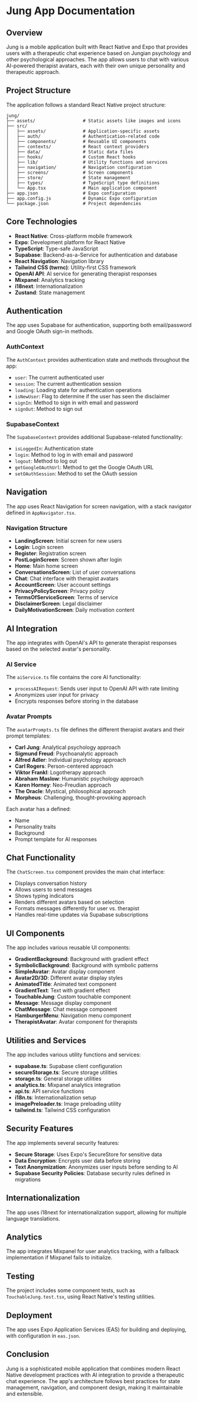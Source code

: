 # Jung App Documentation

## Overview

Jung is a mobile application built with React Native and Expo that provides users with a therapeutic chat experience based on Jungian psychology and other psychological approaches. The app allows users to chat with various AI-powered therapist avatars, each with their own unique personality and therapeutic approach.

## Project Structure

The application follows a standard React Native project structure:

```
jung/
├── assets/                  # Static assets like images and icons
├── src/
│   ├── assets/              # Application-specific assets
│   ├── auth/                # Authentication-related code
│   ├── components/          # Reusable UI components
│   ├── contexts/            # React context providers
│   ├── data/                # Static data files
│   ├── hooks/               # Custom React hooks
│   ├── lib/                 # Utility functions and services
│   ├── navigation/          # Navigation configuration
│   ├── screens/             # Screen components
│   ├── store/               # State management
│   ├── types/               # TypeScript type definitions
│   └── App.tsx              # Main application component
├── app.json                 # Expo configuration
├── app.config.js            # Dynamic Expo configuration
└── package.json             # Project dependencies
```

## Core Technologies

- **React Native**: Cross-platform mobile framework
- **Expo**: Development platform for React Native
- **TypeScript**: Type-safe JavaScript
- **Supabase**: Backend-as-a-Service for authentication and database
- **React Navigation**: Navigation library
- **Tailwind CSS (twrnc)**: Utility-first CSS framework
- **OpenAI API**: AI service for generating therapist responses
- **Mixpanel**: Analytics tracking
- **i18next**: Internationalization
- **Zustand**: State management

## Authentication

The app uses Supabase for authentication, supporting both email/password and Google OAuth sign-in methods.

### AuthContext

The `AuthContext` provides authentication state and methods throughout the app:

- `user`: The current authenticated user
- `session`: The current authentication session
- `loading`: Loading state for authentication operations
- `isNewUser`: Flag to determine if the user has seen the disclaimer
- `signIn`: Method to sign in with email and password
- `signOut`: Method to sign out

### SupabaseContext

The `SupabaseContext` provides additional Supabase-related functionality:

- `isLoggedIn`: Authentication state
- `login`: Method to log in with email and password
- `logout`: Method to log out
- `getGoogleOAuthUrl`: Method to get the Google OAuth URL
- `setOAuthSession`: Method to set the OAuth session

## Navigation

The app uses React Navigation for screen navigation, with a stack navigator defined in `AppNavigator.tsx`.

### Navigation Structure

- **LandingScreen**: Initial screen for new users
- **Login**: Login screen
- **Register**: Registration screen
- **PostLoginScreen**: Screen shown after login
- **Home**: Main home screen
- **ConversationsScreen**: List of user conversations
- **Chat**: Chat interface with therapist avatars
- **AccountScreen**: User account settings
- **PrivacyPolicyScreen**: Privacy policy
- **TermsOfServiceScreen**: Terms of service
- **DisclaimerScreen**: Legal disclaimer
- **DailyMotivationScreen**: Daily motivation content

## AI Integration

The app integrates with OpenAI's API to generate therapist responses based on the selected avatar's personality.

### AI Service

The `aiService.ts` file contains the core AI functionality:

- `processAIRequest`: Sends user input to OpenAI API with rate limiting
- Anonymizes user input for privacy
- Encrypts responses before storing in the database

### Avatar Prompts

The `avatarPrompts.ts` file defines the different therapist avatars and their prompt templates:

- **Carl Jung**: Analytical psychology approach
- **Sigmund Freud**: Psychoanalytic approach
- **Alfred Adler**: Individual psychology approach
- **Carl Rogers**: Person-centered approach
- **Viktor Frankl**: Logotherapy approach
- **Abraham Maslow**: Humanistic psychology approach
- **Karen Horney**: Neo-Freudian approach
- **The Oracle**: Mystical, philosophical approach
- **Morpheus**: Challenging, thought-provoking approach

Each avatar has a defined:
- Name
- Personality traits
- Background
- Prompt template for AI responses

## Chat Functionality

The `ChatScreen.tsx` component provides the main chat interface:

- Displays conversation history
- Allows users to send messages
- Shows typing indicators
- Renders different avatars based on selection
- Formats messages differently for user vs. therapist
- Handles real-time updates via Supabase subscriptions

## UI Components

The app includes various reusable UI components:

- **GradientBackground**: Background with gradient effect
- **SymbolicBackground**: Background with symbolic patterns
- **SimpleAvatar**: Avatar display component
- **Avatar2D/3D**: Different avatar display styles
- **AnimatedTitle**: Animated text component
- **GradientText**: Text with gradient effect
- **TouchableJung**: Custom touchable component
- **Message**: Message display component
- **ChatMessage**: Chat message component
- **HamburgerMenu**: Navigation menu component
- **TherapistAvatar**: Avatar component for therapists

## Utilities and Services

The app includes various utility functions and services:

- **supabase.ts**: Supabase client configuration
- **secureStorage.ts**: Secure storage utilities
- **storage.ts**: General storage utilities
- **analytics.ts**: Mixpanel analytics integration
- **api.ts**: API service functions
- **i18n.ts**: Internationalization setup
- **imagePreloader.ts**: Image preloading utility
- **tailwind.ts**: Tailwind CSS configuration

## Security Features

The app implements several security features:

- **Secure Storage**: Uses Expo's SecureStore for sensitive data
- **Data Encryption**: Encrypts user data before storing
- **Text Anonymization**: Anonymizes user inputs before sending to AI
- **Supabase Security Policies**: Database security rules defined in migrations

## Internationalization

The app uses i18next for internationalization support, allowing for multiple language translations.

## Analytics

The app integrates Mixpanel for user analytics tracking, with a fallback implementation if Mixpanel fails to initialize.

## Testing

The project includes some component tests, such as `TouchableJung.test.tsx`, using React Native's testing utilities.

## Deployment

The app uses Expo Application Services (EAS) for building and deploying, with configuration in `eas.json`.

## Conclusion

Jung is a sophisticated mobile application that combines modern React Native development practices with AI integration to provide a therapeutic chat experience. The app's architecture follows best practices for state management, navigation, and component design, making it maintainable and extensible.
